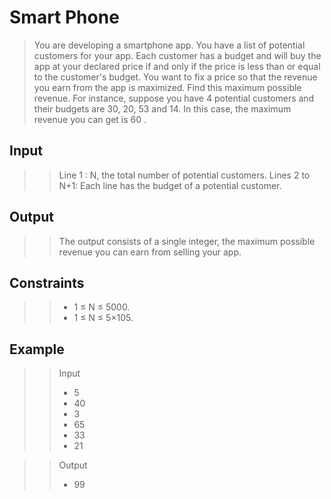 # Smart Phone

>You are developing a smartphone app. You have a list of potential customers for your app. Each customer has a budget and will buy the app at your declared price if and only if the price is less than or equal to the customer's budget. You want to fix a price so that the revenue you earn from the app is maximized. Find this maximum possible revenue. For instance, suppose you have 4 potential customers and their budgets are 30, 20, 53 and 14. In this case, the maximum revenue you can get is 60 .

## Input
>>Line 1 : N, the total number of potential customers.
>>Lines 2 to N+1: Each line has the budget of a potential customer.

## Output
>>The output consists of a single integer, the maximum possible revenue you can earn from selling your app.

## Constraints
>> * 1 ≤ N ≤ 5000.
>> * 1 ≤ N ≤ 5×105.

## Example
>> Input
>> * 5
>> * 40
>> * 3
>> * 65
>> * 33
>> * 21

>> Output
>> * 99